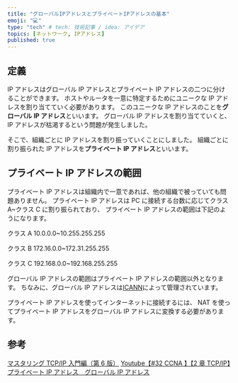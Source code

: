 ```yaml
---
title: "グローバルIPアドレスとプライベートIPアドレスの基本"
emoji: "💻"
type: "tech" # tech: 技術記事 / idea: アイデア
topics: [ネットワーク, IPアドレス]
published: true
---
```


## 定義

IP アドレスはグローバル IP アドレスとプライベート IP アドレスの二つに分けることができます。
ホストやルータを一意に特定するためにユニークな IP アドレスを割り当てていく必要があります。
このユニークな IP アドレスのことを**グローバル IP アドレス**といいます。
グローバル IP アドレスを割り当てていくと、IP アドレスが枯渇するという問題が発生しました。

そこで、組織ごとに IP アドレスを割り振っていくことにしました。
組織ごとに割り振られた IP アドレスを**プライベート IP アドレス**といいます。

## プライベート IP アドレスの範囲

プライベート IP アドレスは組織内で一意であれば、他の組織で被っていても問題ありません。
プライベート IP アドレスは PC に接続する台数に応じてクラス A~クラス C に割り振られており、
プライベート IP アドレスの範囲は下記のようになります。

クラス A
10.0.0.0~10.255.255.255

クラス B
172.16.0.0~172.31.255.255

クラス C
192.168.0.0~192.168.255.255

グローバル IP アドレスの範囲はプライベート IP アドレスの範囲以外となります。
ちなみに、グローバル IP アドレスは[ICANN](https://www.icann.org/)によって管理されています。

プライベート IP アドレスを使ってインターネットに接続するには、
NAT を使ってプライベート IP アドレスをグローバル IP アドレスに変換する必要があります。

## 参考

[マスタリング TCP/IP 入門編（第 6 版）](https://www.amazon.co.jp/dp/B0827QNDNT/)
[Youtube【#32 CCNA 】【2 章 TCP/IP】プライベート IP アドレス　グローバル IP アドレス](https://www.youtube.com/watch?v=YAytF5zMHCU&t=223s)
